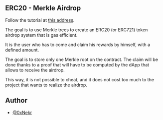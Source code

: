 
## ERC20 - Merkle Airdrop

Follow the tutorial at [this address](https://soliditydeveloper.com/merkle-tree).

The goal is to use Merkle trees to create an ERC20 (or ERC721) token airdrop system that is gas efficient. 

It is the user who has to come and claim his rewards by himself, with a defined amount. 

The goal is to store only one Merkle root on the contract. The claim will be done thanks to a proof that will have to be computed by the dApp that allows to receive the airdrop. 

This way, it is not possible to cheat, and it does not cost too much to the project that wants to realize the airdrop.

## Author

- [@0xNekr](https://www.github.com/0xNekr)


